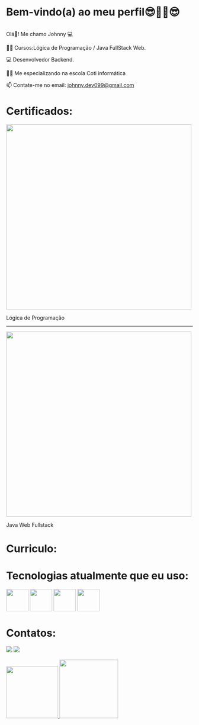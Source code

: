 
<strong><h1>Bem-vindo(a) ao meu perfil😎🤜🤛😎</h1></strong>

<div>

  <img src="">
</div>
 
Olá👋! Me chamo Johnny 💻

👨‍🎓 Cursos:Lógica de Programação / Java FullStack Web. 

💻 Desenvolvedor Backend.

👨‍💻 Me especializando na escola Coti informática

📫 Contate-me no email: johnny.dev099@gmail.com

<strong><h1> Certificados:</strong></h1>

<div>
  <img src="1671743088038.jpg" width="500"/>
  <p> Lógica de Programação</p>
  <hr>
  <img src="1671744392372.jpg" width="500">
  <p> Java Web Fullstack </p>
</div>
<strong><h1> Curriculo:</strong></h1>


 <strong><h1> Tecnologias atualmente que eu uso:</h1></strong>
  
<div>

   <img src="https://cdn.jsdelivr.net/gh/devicons/devicon/icons/html5/html5-original-wordmark.svg" width="60"/>
   <img src="https://cdn.jsdelivr.net/gh/devicons/devicon/icons/css3/css3-original-wordmark.svg" width="60"/> 
   <img src="https://cdn.jsdelivr.net/gh/devicons/devicon/icons/java/java-original-wordmark.svg" width="60"/>
   <img src="https://cdn.jsdelivr.net/gh/devicons/devicon/icons/git/git-original.svg" width="60"/>
 </div>

 <strong> <h1> Contatos:</h1> </strong>

<div>

<a href="https://www.linkedin.com/in/johnnyferreira22" target="_blank">
 <img src="https://img.shields.io/badge/LinkedIn-0077B5?style=for-the-badge&logo=linkedin&logoColor=white" target="_blank"></a>

<a href = "mailto:johnny.tyf2020@gmail.com" target="_blank">
 <img src="https://img.shields.io/badge/Gmail-D14836?style=for-the-badge&logo=gmail&logoColor=white" target="_blank"></a>
</div>

<br>

<div>

   <a href="https://github.com/FerreiraDev22">

   <img height="140em"  whidth= "140em" src="https://github-readme-stats.vercel.app/api?username=FerreiraDev22&show_icons=true&theme=dark&include_all_commits=true&count_private=true"/>

   <img height="158em"   src="https://github-readme-stats.vercel.app/api/top-langs/?username=FerreiraDev22&layout=compact&langs_count=6&theme=dark"/>
</div>